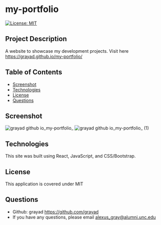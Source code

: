   # my-portfolio

  [![License: MIT](https://img.shields.io/badge/License-MIT-yellow.svg)](https://opensource.org/licenses/MIT)

  ## Project Description
  A website to showcase my development projects. Visit here https://grayad.github.io/my-portfolio/
    
  ## Table of Contents
  - [Screenshot](#screenshot)
  - [Technologies](#technologies)
  - [License](#license)
  - [Questions](#questions)

  ## Screenshot
![grayad github io_my-portfolio_](https://user-images.githubusercontent.com/102432930/196297952-99c2ee71-028f-4cec-abc7-62bb28c023bb.png)
![grayad github io_my-portfolio_ (1)](https://user-images.githubusercontent.com/102432930/196297960-e1c1d359-d373-4587-b5ba-75f27f33a518.png)



  ## Technologies
  This site was built using React, JavaScript, and CSS/Bootstrap.

  ## License
  This application is covered under MIT

  ## Questions
  - Github: grayad https://github.com/grayad
  - If you have any questions, please email alexus_gray@alumni.unc.edu
  
